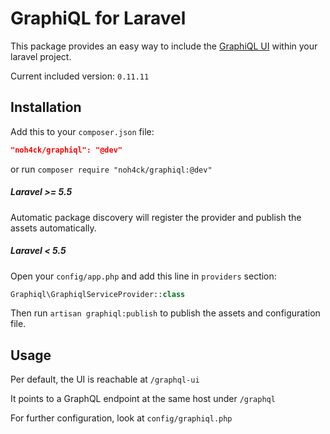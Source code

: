# GraphiQL for Laravel

This package provides an easy way to include the [GraphiQL UI](https://github.com/graphql/graphiql) within your laravel project.

Current included version: `0.11.11` 

## Installation

Add this to your `composer.json` file:

```json
"noh4ck/graphiql": "@dev"
```

or run `composer require "noh4ck/graphiql:@dev"`

##### Laravel >= 5.5

Automatic package discovery will register the provider and publish the assets automatically.

##### Laravel < 5.5

Open your `config/app.php` and add this line in `providers` section:

```php
Graphiql\GraphiqlServiceProvider::class
```

Then run `artisan graphiql:publish` to publish the assets and configuration file.

## Usage

Per default, the UI is reachable at `/graphql-ui`

It points to a GraphQL endpoint at the same host under `/graphql`

For further configuration, look at `config/graphiql.php` 
